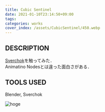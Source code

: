 ```yaml
---
title: Cubic Sentinel
date: 2021-01-10T23:14:50+09:00
tags:
categories: works
cover_index: /assets/CubicSentinel/450.webp
---
```


## DESCRIPTION
[Sverchok](http://nortikin.github.io/sverchok/)を触ってみた．  
Animatino Nodesとは違った面白さがある．

## TOOLS USED
Blender, Sverchok

![hoge](/assets/CubicSentinel/01.webp)